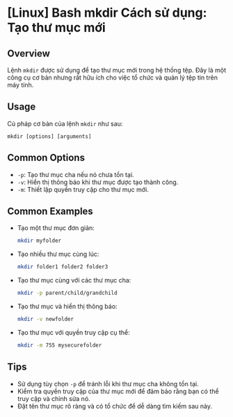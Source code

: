 # [Linux] Bash mkdir Cách sử dụng: Tạo thư mục mới

## Overview
Lệnh `mkdir` được sử dụng để tạo thư mục mới trong hệ thống tệp. Đây là một công cụ cơ bản nhưng rất hữu ích cho việc tổ chức và quản lý tệp tin trên máy tính.

## Usage
Cú pháp cơ bản của lệnh `mkdir` như sau:
```
mkdir [options] [arguments]
```

## Common Options
- `-p`: Tạo thư mục cha nếu nó chưa tồn tại.
- `-v`: Hiển thị thông báo khi thư mục được tạo thành công.
- `-m`: Thiết lập quyền truy cập cho thư mục mới.

## Common Examples
- Tạo một thư mục đơn giản:
  ```bash
  mkdir myfolder
  ```

- Tạo nhiều thư mục cùng lúc:
  ```bash
  mkdir folder1 folder2 folder3
  ```

- Tạo thư mục cùng với các thư mục cha:
  ```bash
  mkdir -p parent/child/grandchild
  ```

- Tạo thư mục và hiển thị thông báo:
  ```bash
  mkdir -v newfolder
  ```

- Tạo thư mục với quyền truy cập cụ thể:
  ```bash
  mkdir -m 755 mysecurefolder
  ```

## Tips
- Sử dụng tùy chọn `-p` để tránh lỗi khi thư mục cha không tồn tại.
- Kiểm tra quyền truy cập của thư mục mới để đảm bảo rằng bạn có thể truy cập và chỉnh sửa nó.
- Đặt tên thư mục rõ ràng và có tổ chức để dễ dàng tìm kiếm sau này.